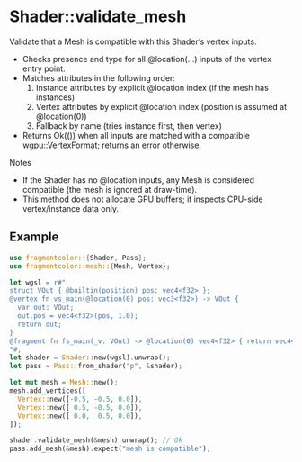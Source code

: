 # Shader::validate_mesh

Validate that a Mesh is compatible with this Shader’s vertex inputs.

- Checks presence and type for all @location(...) inputs of the vertex entry point.
- Matches attributes in the following order:
  1) Instance attributes by explicit @location index (if the mesh has instances)
  2) Vertex attributes by explicit @location index (position is assumed at @location(0))
  3) Fallback by name (tries instance first, then vertex)
- Returns Ok(()) when all inputs are matched with a compatible wgpu::VertexFormat; returns an error otherwise.

Notes
- If the Shader has no @location inputs, any Mesh is considered compatible (the mesh is ignored at draw-time).
- This method does not allocate GPU buffers; it inspects CPU-side vertex/instance data only.

## Example

```rust
use fragmentcolor::{Shader, Pass};
use fragmentcolor::mesh::{Mesh, Vertex};

let wgsl = r#"
struct VOut { @builtin(position) pos: vec4<f32> };
@vertex fn vs_main(@location(0) pos: vec3<f32>) -> VOut {
  var out: VOut;
  out.pos = vec4<f32>(pos, 1.0);
  return out;
}
@fragment fn fs_main(_v: VOut) -> @location(0) vec4<f32> { return vec4<f32>(1.,0.,0.,1.); }
"#;
let shader = Shader::new(wgsl).unwrap();
let pass = Pass::from_shader("p", &shader);

let mut mesh = Mesh::new();
mesh.add_vertices([
  Vertex::new([-0.5, -0.5, 0.0]),
  Vertex::new([ 0.5, -0.5, 0.0]),
  Vertex::new([ 0.0,  0.5, 0.0]),
]);

shader.validate_mesh(&mesh).unwrap(); // Ok
pass.add_mesh(&mesh).expect("mesh is compatible");
```